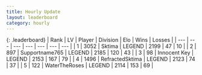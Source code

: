 ```yaml
---
title: Hourly Update
layout: leaderboard
category: hourly
---
```


{: .leaderboard}
| Rank | LV | Player | Division | Elo | Wins | Losses |
| --- | --- | --- | --- | --- | --- | --- |
| <span data-change="0">1</span> | 3052 | <span title="ID: 353063">Sktima</span> | LEGEND | <span data-change="0">2199</span> | <span data-change="0">47</span> | <span data-change="0">10</span> |
| <span data-change="0">2</span> | 897 | <span title="ID: 188640">Supportname765</span> | LEGEND | <span data-change="0">2185</span> | <span data-change="0">120</span> | <span data-change="0">43</span> |
| <span data-change="0">3</span> | 98 | <span title="ID: 773025">Innocent Key</span> | LEGEND | <span data-change="-3">2153</span> | <span data-change="4">167</span> | <span data-change="2">79</span> |
| <span data-change="1">4</span> | 1496 | <span title="ID: 402846">RefractedSktima</span> | LEGEND | <span data-change="0">2123</span> | <span data-change="0">74</span> | <span data-change="0">37</span> |
| <span data-change="-1">5</span> | 122 | <span title="ID: 773086">WaterTheRoses</span> | LEGEND | <span data-change="-13">2114</span> | <span data-change="2">153</span> | <span data-change="2">69</span> |